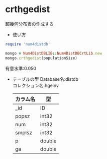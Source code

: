crthgedist
==========
超幾何分布表の作成する

* 使い方

```ruby
require 'num4distdb'

mongo = Num4DistDBLIB::Num4DistDBCrtLib.new
mongo.crthgedist(populationSize)
```
有意水準:0.050

* テーブルの型
  Database名:distdb  
  コレクション名:hgeinv  

  |カラム名|型    |
  |-------|------|
  |_id    |ID    |
  |popsz  |int32 |
  |num    |int32 |
  |smplsz |int32 |
  |p      |double|
  |ga     |double|
